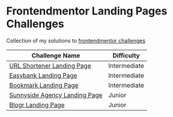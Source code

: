 # Frontendmentor Landing Pages Challenges
Collection of my solutions to [frontendmentor challenges](https://www.frontendmentor.io)

| Challenge Name | Difficulty |
| ----------- | ----------- |
| [URL Shortener Landing Page](https://mauricevalerio.github.io/frontendmentor-landing-pages/url-shortening-api-landing-page/) | Intermediate |
| [Easybank Landing Page](https://mauricevalerio.github.io/frontendmentor-landing-pages/easybank-landing-page/) | Intermediate |
| [Bookmark Landing Page](https://mauricevalerio.github.io/frontendmentor-landing-pages/bookmark-landing-page/) | Intermediate |
| [Sunnyside Agency Landing Page](https://sunnysideupagency.netlify.app/) | Junior |
| [Blogr Landing Page](https://mauricevalerio.github.io/frontendmentor-landing-pages/blogr-landing-page/) | Junior |